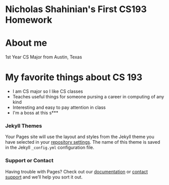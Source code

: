 # Nicholas Shahinian's First CS193 Homework

# About me
1st Year CS Major from Austin, Texas

# My favorite things about CS 193
- I am CS major so I like CS classes
- Teaches useful things for someone pursing a career in computing of any kind
- Interesting and easy to pay attention in class
- I'm a boss at this s***



### Jekyll Themes

Your Pages site will use the layout and styles from the Jekyll theme you have selected in your [repository settings](https://github.com/kalutes/CS193_Fall18_Lab1/settings). The name of this theme is saved in the Jekyll `_config.yml` configuration file.

### Support or Contact

Having trouble with Pages? Check out our [documentation](https://help.github.com/categories/github-pages-basics/) or [contact support](https://github.com/contact) and we’ll help you sort it out.
